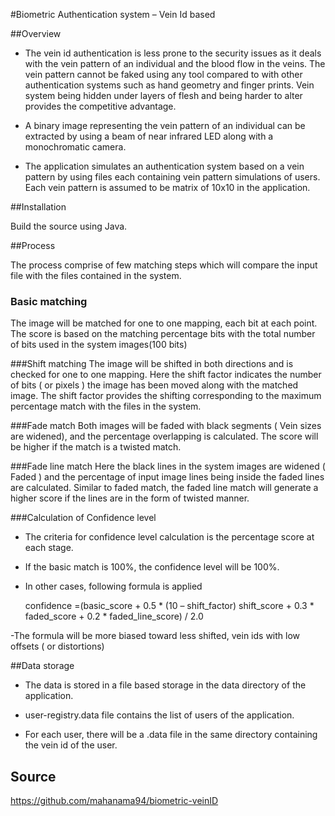 #Biometric Authentication system – Vein Id based

##Overview

- The vein id authentication is less prone to the security issues as it deals with the vein pattern of an individual and the blood flow in the veins. The vein pattern cannot be faked using any tool compared to with other authentication systems such as hand geometry and finger prints. Vein system being hidden under layers of flesh and being harder to alter provides the competitive advantage. 

- A binary image representing the vein pattern of an individual can be extracted by using a beam of near infrared LED along with a monochromatic camera. 

- The application simulates an authentication system based on a vein pattern by using files each containing vein pattern simulations of users. Each vein pattern is assumed to be matrix of 10x10 in the application.

##Installation 

Build the source using Java. 

##Process 

The process comprise of few matching steps which will compare the input file with the files contained in the system. 

### Basic matching
  The image will be matched for one to one mapping, each bit at each point. The score is based on the matching percentage bits with the total number of bits used in the system images(100 bits) 

###Shift matching 
  The image will be shifted in both directions and is checked for one to one mapping. Here the shift factor indicates the number of bits ( or pixels ) the image has been moved along with the matched image. The shift factor provides the shifting corresponding to the maximum percentage match with the files in the system. 

###Fade match 
  Both images will be faded with black segments ( Vein sizes are widened), and the percentage overlapping is calculated. The score will be higher if the match is a twisted match.

###Fade line match
  Here the black lines in the system images are widened ( Faded )  and the percentage of input image lines being inside the faded lines are calculated. Similar to faded match, the faded line match will generate a higher score if the lines are in the form of twisted manner. 

###Calculation of Confidence level

  - The criteria for confidence level calculation is the percentage score at each stage.

  - If the basic match is 100%, the confidence level will be 100%. 

  - In other cases, following formula is applied

    confidence =(basic_score + 0.5  * (10 – shift_factor) shift_score + 0.3 * faded_score + 0.2 * faded_line_score) / 2.0
    
   -The formula will be more biased toward less shifted, vein ids with low offsets ( or distortions)

##Data storage

- The data is stored in a file based storage in the data directory of the application. 

- user-registry.data file contains the list of users of the application. 

- For each user, there will be a <username>.data file in the same directory containing the vein id of the user. 


## Source 

https://github.com/mahanama94/biometric-veinID
